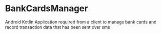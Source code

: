 # BankCardsManager
 Android Kotlin Application required from a client to manage bank cards and record transaction data that has been sent over sms
